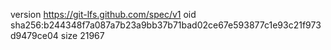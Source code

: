 version https://git-lfs.github.com/spec/v1
oid sha256:b244348f7a087a7b23a9bb37b71bad02ce67e593877c1e93c21f973d9479ce04
size 21967
